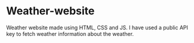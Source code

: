 # Weather-website
Weather website made using HTML, CSS and JS. I have used a public API key to fetch weather information about the weather.
